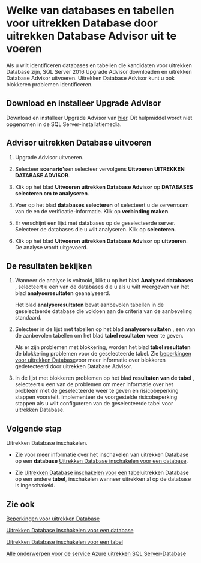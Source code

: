 <properties
    pageTitle="Welke van databases en tabellen voor uitrekken Database door uitrekken Database Advisor uit te voeren | Microsoft Azure"
    description="Informatie over het identificeren van databases en tabellen die kandidaten voor uitrekken Database zijn."
    services="sql-server-stretch-database"
    documentationCenter=""
    authors="douglaslMS"
    manager="jhubbard"
    editor=""/>

<tags
    ms.service="sql-server-stretch-database"
    ms.workload="data-management"
    ms.tgt_pltfrm="na"
    ms.devlang="na"
    ms.topic="article"
    ms.date="06/14/2016"
    ms.author="douglasl"/>

# <a name="identify-databases-and-tables-for-stretch-database-by-running-stretch-database-advisor"></a>Welke van databases en tabellen voor uitrekken Database door uitrekken Database Advisor uit te voeren

Als u wilt identificeren databases en tabellen die kandidaten voor uitrekken Database zijn, SQL Server 2016 Upgrade Advisor downloaden en uitrekken Database Advisor uitvoeren. Uitrekken Database Advisor kunt u ook blokkeren problemen identificeren.

## <a name="download-and-install-upgrade-advisor"></a>Download en installeer Upgrade Advisor
Download en installeer Upgrade Advisor van [hier](http://go.microsoft.com/fwlink/?LinkID=613421). Dit hulpmiddel wordt niet opgenomen in de SQL Server-installatiemedia.

## <a name="run-the-stretch-database-advisor"></a>Advisor uitrekken Database uitvoeren

1.  Upgrade Advisor uitvoeren.

2.  Selecteer **scenario's**en selecteer vervolgens **Uitvoeren UITREKKEN DATABASE ADVISOR**.

3.  Klik op het blad **Uitvoeren uitrekken Database Advisor** op **DATABASES selecteren om te analyseren**.

4.  Voer op het blad **databases selecteren** of selecteert u de servernaam van de en de verificatie-informatie. Klik op **verbinding maken**.

5.  Er verschijnt een lijst met databases op de geselecteerde server. Selecteer de databases die u wilt analyseren. Klik op **selecteren**.

6.  Klik op het blad **Uitvoeren uitrekken Database Advisor** op **uitvoeren**.  De analyse wordt uitgevoerd.

## <a name="review-the-results"></a>De resultaten bekijken

1.  Wanneer de analyse is voltooid, klikt u op het blad **Analyzed databases** , selecteert u een van de databases die u als u wilt weergeven van het blad **analyseresultaten** geanalyseerd.

    Het blad **analyseresultaten** bevat aanbevolen tabellen in de geselecteerde database die voldoen aan de criteria van de aanbeveling standaard.

2.  Selecteer in de lijst met tabellen op het blad **analyseresultaten** , een van de aanbevolen tabellen om het blad **tabel resultaten** weer te geven.

    Als er zijn problemen met blokkering, worden het blad **tabel resultaten** de blokkering problemen voor de geselecteerde tabel. Zie [beperkingen voor uitrekken Database](sql-server-stretch-database-limitations.md)voor meer informatie over blokkeren gedetecteerd door uitrekken Database Advisor.

3.  In de lijst met blokkeren problemen op het blad **resultaten van de tabel** , selecteert u een van de problemen om meer informatie over het probleem met de geselecteerde weer te geven en risicobeperking stappen voorstelt. Implementeer de voorgestelde risicobeperking stappen als u wilt configureren van de geselecteerde tabel voor uitrekken Database.

## <a name="next-step"></a>Volgende stap
Uitrekken Database inschakelen.

-   Zie voor meer informatie over het inschakelen van uitrekken Database op een **database** [Uitrekken Database inschakelen voor een database](sql-server-stretch-database-enable-database.md).

-   Zie [Uitrekken Database inschakelen voor een tabel](sql-server-stretch-database-enable-table.md)uitrekken Database op een andere **tabel**, inschakelen wanneer uitrekken al op de database is ingeschakeld.

## <a name="see-also"></a>Zie ook

[Beperkingen voor uitrekken Database](sql-server-stretch-database-limitations.md)

[Uitrekken Database inschakelen voor een database](sql-server-stretch-database-enable-database.md)

[Uitrekken Database inschakelen voor een tabel](sql-server-stretch-database-enable-table.md)

[Alle onderwerpen voor de service Azure uitrekken SQL Server-Database](sql-server-stretch-database-index-all-articles.md)
